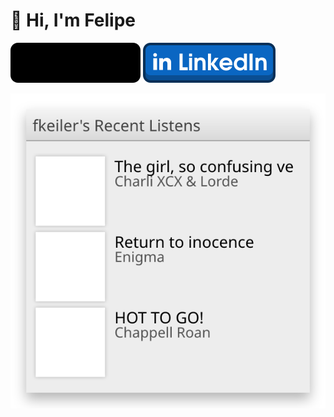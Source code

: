 # :wave: Hi, I'm Felipe

[![Website](Website.svg)](https://felipe.keiler.nom.br/)
[![LinkedIn](LinkedIn.svg)](https://www.linkedin.com/in/felipe-keiler/)

[![fkeiler's Recent Listens](listens.svg)](https://listenbrainz.org/user/fkeiler/)
